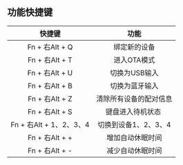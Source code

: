 ## 功能快捷键
快捷键|功能
:--:|:--:
Fn + 右Alt + Q|绑定新的设备
Fn + 右Alt + T|进入OTA模式
Fn + 右Alt + U|切换为USB输入
Fn + 右Alt + B|切换为蓝牙输入
Fn + 右Alt + Z|清除所有设备的配对信息
Fn + 右Alt + S|键盘进入待机状态 
Fn + 右Alt + 1、2、3、4|切换到设备1、2、3、4
Fn + 右Alt + +|增加自动休眠时间
Fn + 右Alt + -|减少自动休眠时间
